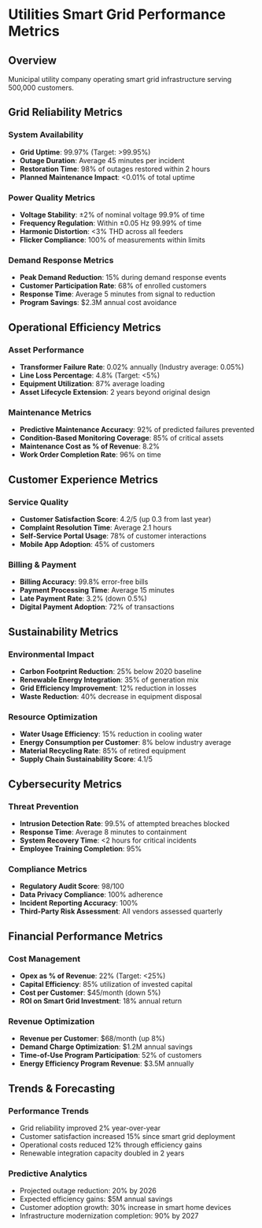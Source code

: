 # Utilities Smart Grid Performance Metrics

## Overview
Municipal utility company operating smart grid infrastructure serving 500,000 customers.

## Grid Reliability Metrics

### System Availability
- **Grid Uptime**: 99.97% (Target: >99.95%)
- **Outage Duration**: Average 45 minutes per incident
- **Restoration Time**: 98% of outages restored within 2 hours
- **Planned Maintenance Impact**: <0.01% of total uptime

### Power Quality Metrics
- **Voltage Stability**: ±2% of nominal voltage 99.9% of time
- **Frequency Regulation**: Within ±0.05 Hz 99.99% of time
- **Harmonic Distortion**: <3% THD across all feeders
- **Flicker Compliance**: 100% of measurements within limits

### Demand Response Metrics
- **Peak Demand Reduction**: 15% during demand response events
- **Customer Participation Rate**: 68% of enrolled customers
- **Response Time**: Average 5 minutes from signal to reduction
- **Program Savings**: $2.3M annual cost avoidance

## Operational Efficiency Metrics

### Asset Performance
- **Transformer Failure Rate**: 0.02% annually (Industry average: 0.05%)
- **Line Loss Percentage**: 4.8% (Target: <5%)
- **Equipment Utilization**: 87% average loading
- **Asset Lifecycle Extension**: 2 years beyond original design

### Maintenance Metrics
- **Predictive Maintenance Accuracy**: 92% of predicted failures prevented
- **Condition-Based Monitoring Coverage**: 85% of critical assets
- **Maintenance Cost as % of Revenue**: 8.2%
- **Work Order Completion Rate**: 96% on time

## Customer Experience Metrics

### Service Quality
- **Customer Satisfaction Score**: 4.2/5 (up 0.3 from last year)
- **Complaint Resolution Time**: Average 2.1 hours
- **Self-Service Portal Usage**: 78% of customer interactions
- **Mobile App Adoption**: 45% of customers

### Billing & Payment
- **Billing Accuracy**: 99.8% error-free bills
- **Payment Processing Time**: Average 15 minutes
- **Late Payment Rate**: 3.2% (down 0.5%)
- **Digital Payment Adoption**: 72% of transactions

## Sustainability Metrics

### Environmental Impact
- **Carbon Footprint Reduction**: 25% below 2020 baseline
- **Renewable Energy Integration**: 35% of generation mix
- **Grid Efficiency Improvement**: 12% reduction in losses
- **Waste Reduction**: 40% decrease in equipment disposal

### Resource Optimization
- **Water Usage Efficiency**: 15% reduction in cooling water
- **Energy Consumption per Customer**: 8% below industry average
- **Material Recycling Rate**: 85% of retired equipment
- **Supply Chain Sustainability Score**: 4.1/5

## Cybersecurity Metrics

### Threat Prevention
- **Intrusion Detection Rate**: 99.5% of attempted breaches blocked
- **Response Time**: Average 8 minutes to containment
- **System Recovery Time**: <2 hours for critical incidents
- **Employee Training Completion**: 95%

### Compliance Metrics
- **Regulatory Audit Score**: 98/100
- **Data Privacy Compliance**: 100% adherence
- **Incident Reporting Accuracy**: 100%
- **Third-Party Risk Assessment**: All vendors assessed quarterly

## Financial Performance Metrics

### Cost Management
- **Opex as % of Revenue**: 22% (Target: <25%)
- **Capital Efficiency**: 85% utilization of invested capital
- **Cost per Customer**: $45/month (down 5%)
- **ROI on Smart Grid Investment**: 18% annual return

### Revenue Optimization
- **Revenue per Customer**: $68/month (up 8%)
- **Demand Charge Optimization**: $1.2M annual savings
- **Time-of-Use Program Participation**: 52% of customers
- **Energy Efficiency Program Revenue**: $3.5M annually

## Trends & Forecasting

### Performance Trends
- Grid reliability improved 2% year-over-year
- Customer satisfaction increased 15% since smart grid deployment
- Operational costs reduced 12% through efficiency gains
- Renewable integration capacity doubled in 2 years

### Predictive Analytics
- Projected outage reduction: 20% by 2026
- Expected efficiency gains: $5M annual savings
- Customer adoption growth: 30% increase in smart home devices
- Infrastructure modernization completion: 90% by 2027
